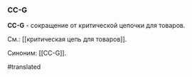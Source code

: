 ### CC-G

**CC-G** - сокращение от критической цепочки для товаров.

См.: [[критическая цепь для товаров]].

Синоним: [[CC-G]].

#translated

